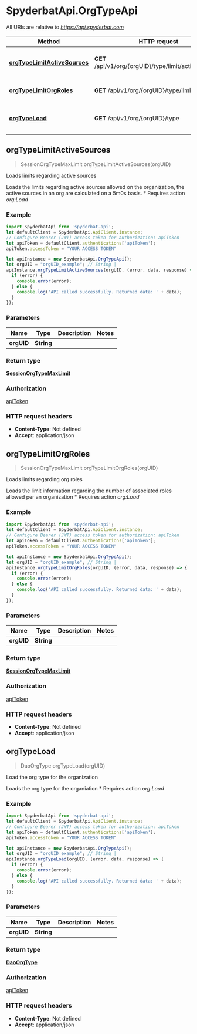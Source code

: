 # SpyderbatApi.OrgTypeApi

All URIs are relative to *https://api.spyderbat.com*

Method | HTTP request | Description
------------- | ------------- | -------------
[**orgTypeLimitActiveSources**](OrgTypeApi.md#orgTypeLimitActiveSources) | **GET** /api/v1/org/{orgUID}/type/limit/active_sources | Loads limits regarding active sources
[**orgTypeLimitOrgRoles**](OrgTypeApi.md#orgTypeLimitOrgRoles) | **GET** /api/v1/org/{orgUID}/type/limit/org_roles | Loads limits regarding org roles
[**orgTypeLoad**](OrgTypeApi.md#orgTypeLoad) | **GET** /api/v1/org/{orgUID}/type | Load the org type for the organization



## orgTypeLimitActiveSources

> SessionOrgTypeMaxLimit orgTypeLimitActiveSources(orgUID)

Loads limits regarding active sources

 Loads the limits regarding active sources allowed on the organization, the active sources in an org are calculated on a 5m0s basis.    * Requires action *org:Load* 

### Example

```javascript
import SpyderbatApi from 'spyderbat-api';
let defaultClient = SpyderbatApi.ApiClient.instance;
// Configure Bearer (JWT) access token for authorization: apiToken
let apiToken = defaultClient.authentications['apiToken'];
apiToken.accessToken = "YOUR ACCESS TOKEN"

let apiInstance = new SpyderbatApi.OrgTypeApi();
let orgUID = "orgUID_example"; // String | 
apiInstance.orgTypeLimitActiveSources(orgUID, (error, data, response) => {
  if (error) {
    console.error(error);
  } else {
    console.log('API called successfully. Returned data: ' + data);
  }
});
```

### Parameters


Name | Type | Description  | Notes
------------- | ------------- | ------------- | -------------
 **orgUID** | **String**|  | 

### Return type

[**SessionOrgTypeMaxLimit**](SessionOrgTypeMaxLimit.md)

### Authorization

[apiToken](../README.md#apiToken)

### HTTP request headers

- **Content-Type**: Not defined
- **Accept**: application/json


## orgTypeLimitOrgRoles

> SessionOrgTypeMaxLimit orgTypeLimitOrgRoles(orgUID)

Loads limits regarding org roles

 Loads the limit information regarding the number of associated roles allowed per an organization   * Requires action *org:Load* 

### Example

```javascript
import SpyderbatApi from 'spyderbat-api';
let defaultClient = SpyderbatApi.ApiClient.instance;
// Configure Bearer (JWT) access token for authorization: apiToken
let apiToken = defaultClient.authentications['apiToken'];
apiToken.accessToken = "YOUR ACCESS TOKEN"

let apiInstance = new SpyderbatApi.OrgTypeApi();
let orgUID = "orgUID_example"; // String | 
apiInstance.orgTypeLimitOrgRoles(orgUID, (error, data, response) => {
  if (error) {
    console.error(error);
  } else {
    console.log('API called successfully. Returned data: ' + data);
  }
});
```

### Parameters


Name | Type | Description  | Notes
------------- | ------------- | ------------- | -------------
 **orgUID** | **String**|  | 

### Return type

[**SessionOrgTypeMaxLimit**](SessionOrgTypeMaxLimit.md)

### Authorization

[apiToken](../README.md#apiToken)

### HTTP request headers

- **Content-Type**: Not defined
- **Accept**: application/json


## orgTypeLoad

> DaoOrgType orgTypeLoad(orgUID)

Load the org type for the organization

 Loads the org type for the organiation   * Requires action *org:Load* 

### Example

```javascript
import SpyderbatApi from 'spyderbat-api';
let defaultClient = SpyderbatApi.ApiClient.instance;
// Configure Bearer (JWT) access token for authorization: apiToken
let apiToken = defaultClient.authentications['apiToken'];
apiToken.accessToken = "YOUR ACCESS TOKEN"

let apiInstance = new SpyderbatApi.OrgTypeApi();
let orgUID = "orgUID_example"; // String | 
apiInstance.orgTypeLoad(orgUID, (error, data, response) => {
  if (error) {
    console.error(error);
  } else {
    console.log('API called successfully. Returned data: ' + data);
  }
});
```

### Parameters


Name | Type | Description  | Notes
------------- | ------------- | ------------- | -------------
 **orgUID** | **String**|  | 

### Return type

[**DaoOrgType**](DaoOrgType.md)

### Authorization

[apiToken](../README.md#apiToken)

### HTTP request headers

- **Content-Type**: Not defined
- **Accept**: application/json

